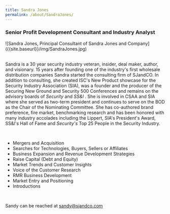 ```yaml
---
title: Sandra Jones
permalink: /about/SandraJones/
---
```


<h3>Senior Profit Development Consultant and Industry Analyst</h3>
![Sandra Jones, Principal Consultant of Sandra Jones and Company]({{site.baseurl}}/img/SandraJones.jpg)
<p><br />
    Sandra is a 30 year security industry veteran, insider, deal maker, author, and visionary. 15 years after founding one of the industry's first wholesale distribution companies Sandra started the consulting firm of SJandCO. In addition to consulting, she created ISC's New Product showcase for the Security Industry Association (SIA), was a founder and the producer of the Securing New Ground and Security 500 Conferences and remains on the advisory boards of <em>Security</em> and <em>SS&amp;I </em>.  She is involved in CSAA and SIA where she served as two-term president and continues to serve on the BOD as the Chair of the Nominating Committee.  She has co-authored brand preference, fire market, benchmarking research and has been honored with many industry accolades including the Lippert, SIA's President's Award, SS&amp;I's Hall of Fame and <em>Security's</em> Top 25 People in the Security Industry.</p>
<p> <br>
</p><ul>
  <li>Mergers and Acquisition 
</li><li>Searches for Technologies, Buyers, Sellers or Affiliates 
</li><li>Business Expansion and Revenue Development Strategies 
</li><li>Raise Capital (Debt and Equity) 
</li><li>Market Trends and Customer Insights 
</li><li>Voice of the Customer Research 
</li><li>RMR Business Development 
</li><li>Market Entry and Positioning 
</li><li>Introductions  </li></ul><br />

<p>
Sandy can be reached at <a href="mailto:sandy@sjandco.com">sandy@sjandco.com</a></p>